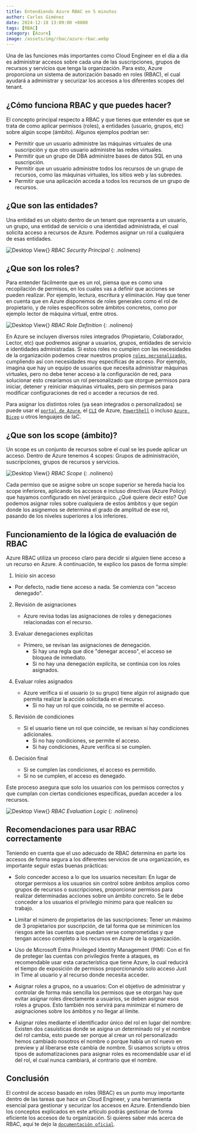 ```yaml
---
title: Entendiendo Azure RBAC en 5 minutos
author: Carles Giménez
date: 2024-12-18 13:09:00 +0800
tags: [RBAC]
category: [Azure]
image: /assets/img/rbac/azure-rbac.webp
---
```


Una de las funciones más importantes como Cloud Engineer en el día a día es administrar accesos sobre cada una de las suscripciones, grupos de recursos y servicios que tenga la organización. Para esto, Azure proporciona un sistema de autorización basado en roles (RBAC), el cual ayudará a administrar y securizar los accesos a los diferentes scopes del tenant.

## ¿Cómo funciona RBAC y que puedes hacer?

El concepto principal respecto a RBAC y que tienes que entender es que se trata de como aplicar permisos (roles), a entidades (usuario, grupos, etc) sobre algún scope (ámbito). Algunos ejemplos podrían ser:

- Permitir que un usuario administre las máquinas virtuales de una suscripción y que otro usuario administre las redes virtuales.
- Permitir que un grupo de DBA administre bases de datos SQL en una suscripción.
- Permitir que un usuario administre todos los recursos de un grupo de recursos, como las máquinas virtuales, los sitios web y las subredes.
- Permitir que una aplicación acceda a todos los recursos de un grupo de recursos.

## ¿Que son las entidades?

Una entidad es un objeto dentro de un tenant que representa a un usuario, un grupo, una entidad de servicio o una identidad administrada, el cual solicita acceso a recursos de Azure. Podemos asignar un rol a cualquiera de esas entidades.

![Desktop View](/assets/img/rbac/rbac-security-principal.png){}
_RBAC Security Principal_
{: .nolineno}

## ¿Que son los roles?

Para entender fácilmente que es un rol, piensa que es como una recopilación de permisos, en los cuales vas a definir que acciones se pueden realizar. Por ejemplo, lectura, escritura y eliminación. Hay que tener en cuenta que en Azure disponemos de roles generales como el rol de propietario, y de roles específicos sobre ámbitos concretos, como por ejemplo lector de máquina virtual, entre otros.

![Desktop View](/assets/img/rbac/rbac-role-definition.png){}
_RBAC Role Definition_
{: .nolineno}

En Azure se incluyen diversos roles integrados (Propietario, Colaborador, Lector, etc) que podremos asignar a usuarios, grupos, entidades de servicio e identidades administradas. Si estos roles no cumplen con las necesidades de la organización podemos crear nuestros propios [`roles personalizados`](https://learn.microsoft.com/es-es/azure/role-based-access-control/custom-roles-portal), cumpliendo así con necesidades muy especificas de acceso. Por ejemplo, imagina que hay un equipo de usuarios que necesita administrar máquinas virtuales, pero no debe tener acceso a la configuración de red, para solucionar esto crearíamos un rol personalizado que otorgue permisos para iniciar, detener y reiniciar máquinas virtuales, pero sin permisos para modificar configuraciones de red o acceder a recursos de red.

Para asignar los distintos roles (ya sean integrados o personalizados) se puede usar el [`portal de Azure`](https://learn.microsoft.com/es-es/azure/role-based-access-control/role-assignments-portal), el [`CLI`](https://learn.microsoft.com/es-es/azure/role-based-access-control/role-assignments-cli) de Azure, [`PowerShell`](https://learn.microsoft.com/es-es/azure/role-based-access-control/role-assignments-powershell) o incluso [`Azure Bicep`](https://learn.microsoft.com/es-es/azure/role-based-access-control/quickstart-role-assignments-bicep?tabs=CLI) u otros lenguajes de IaC.

## ¿Que son los scope (ámbito)?

Un scope es un conjunto de recursos sobre el cual se les puede aplicar un acceso. Dentro de Azure tenemos 4 scopes: Grupos de administración, suscripciones, grupos de recursos y servicios.

![Desktop View](/assets/img/rbac/rbac-scope.png){}
_RBAC Scope_
{: .nolineno}

Cada permiso que se asigne sobre un scope superior se hereda hacia los scope inferiores, aplicando los accesos e incluso directivas (Azure Policy) que hayamos configurado en nivel jerárquico. ¿Qué quiere decir esto? Que podemos asignar roles sobre cualquiera de estos ámbitos y que según donde los asignemos se determina el grado de amplitud de ese rol, pasando de los niveles superiores a los inferiores.

## Funcionamiento de la lógica de evaluación de RBAC

Azure RBAC utiliza un proceso claro para decidir si alguien tiene acceso a un recurso en Azure. A continuación, te explico los pasos de forma simple:

1. Inicio sin acceso
 - Por defecto, nadie tiene acceso a nada. Se comienza con "acceso denegado".

2. Revisión de asignaciones
    - Azure revisa todas las asignaciones de roles y denegaciones relacionadas con el recurso.

3. Evaluar denegaciones explícitas
    - Primero, se revisan las asignaciones de denegación.
        - Si hay una regla que dice "denegar acceso", el acceso se bloquea de inmediato.
        - Si no hay una denegación explícita, se continúa con los roles asignados.

4. Evaluar roles asignados
    - Azure verifica si el usuario (o su grupo) tiene algún rol asignado que permita realizar la acción solicitada en el recurso.
        - Si no hay un rol que coincida, no se permite el acceso.

5. Revisión de condiciones
    - Si el usuario tiene un rol que coincide, se revisan si hay condiciones adicionales.
        - Si no hay condiciones, se permite el acceso.
        - Si hay condiciones, Azure verifica si se cumplen.

6. Decisión final
    - Si se cumplen las condiciones, el acceso es permitido.
    - Si no se cumplen, el acceso es denegado.

Este proceso asegura que solo los usuarios con los permisos correctos y que cumplan con ciertas condiciones específicas, puedan acceder a los recursos.

![Desktop View](/assets/img/rbac/evaluation-logic.png){}
_RBAC Evaluation Logic_
{: .nolineno}

## Recomendaciones para usar RBAC correctamente

Teniendo en cuenta que el uso adecuado de RBAC determina en parte los accesos de forma segura a los diferentes servicios de una organización, es importante seguir estas buenas prácticas:

- Solo conceder acceso a lo que los usuarios necesitan: En lugar de otorgar permisos a los usuarios sin control sobre ámbitos amplios como grupos de recursos o suscripciones, proporcionar permisos para realizar determinadas acciones sobre un ámbito concreto. Se le debe conceder a los usuarios el privilegio mínimo para que realicen su trabajo.

- Limitar el número de propietarios de las suscripciones: Tener un máximo de 3 propietarios por suscripción, de tal forma que se minimicen los riesgos ante las cuentas que puedan verse comprometidas y que tengan acceso completo a los recursos en Azure de la organización.

- Uso de Microsoft Entra Privileged Identity Management (PIM): Con el fin de proteger las cuentas con privilegios frente a ataques, es recomendable usar esta característica que tiene Azure, la cual reducirá el tiempo de exposición de permisos proporcionando solo acceso Just in Time al usuario y al recurso donde necesita acceder.

- Asignar roles a grupos, no a usuarios: Con el objetivo de administrar y controlar de forma más sencilla los permisos que se otorgan hay que evitar asignar roles directamente a usuarios, se deben asignar esos roles a grupos. Esto también nos servirá para minimizar el número de asignaciones sobre los ámbitos y no llegar al límite.

- Asignar roles mediante el identificador único del rol en lugar del nombre: Existen dos casuísticas donde se asigna un determinado rol y el nombre del rol cambia, esto puede ser porque al crear un rol personalizado hemos cambiado nosotros el nombre o porque había un rol nuevo en preview y al liberarse este cambia de nombre. Si usamos scripts u otros tipos de automatizaciones para asignar roles es recomendable usar el id del rol, el cual nunca cambiará, al contrario que el nombre.

## Conclusión

El control de acceso basado en roles (RBAC) es un punto muy importante dentro de las tareas que hace un Cloud Engineer, y una herramienta esencial para gestionar y securizar los accesos en Azure. Entendiendo bien los conceptos explicados en este artículo podrás gestionar de forma eficiente los accesos de tu organización. Si quieres saber más acerca de RBAC, aquí te dejo la [`documentación oficial`](https://learn.microsoft.com/es-es/azure/role-based-access-control/overview ).
